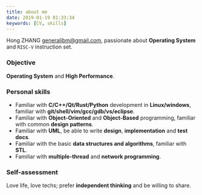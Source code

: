 ```yaml
---
title: about me
date: 2019-01-19 01:33:34
keywords: [CV, skills]
---
```


Hong ZHANG <generalibm@gmail.com>, passionate about **Operating System** and `RISC-V` instruction set.

### Objective ###
**Operating System** and **High Performance**.

### Personal skills ###
* Familiar with **C/C++/Qt/Rust/Python** development in **Linux/windows**, familiar with **git/shell/vim/gcc/gdb/vs/eclipse**.
* Familiar with **Object-Oriented** and **Object-Based** programming, familiar with common **design patterns**.
* Familiar with **UML**, be able to write **design**, **implementation** and **test docs**.
* Familiar with the basic **data structures and algorithms**, familiar with **STL**.
* Familiar with **multiple-thread** and **network programming**.


### Self-assessment ###
Love life, love techs; prefer **independent thinking** and be willing to share.

